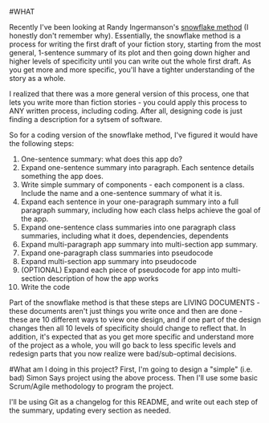 #WHAT

Recently I've been looking at Randy Ingermanson's [snowflake method](https://www.advancedfictionwriting.com/articles/snowflake-method/)
(I honestly don't remember why). Essentially, the snowflake method is a process for writing the first draft of your
fiction story, starting from the most general, 1-sentence summary of its plot and then going down higher and higher
levels of specificity until you can write out the whole first draft. As you get more and more specific,
you'll have a tighter understanding of the story as a whole.

I realized that there was a more general version of this process, one that lets you write more than fiction stories - you could apply this process
to ANY written process, including coding. After all, designing code is just finding a description for a sytsem
of software.

So for a coding version of the snowflake method, I've figured it would have the following steps:
1. One-sentence summary: what does this app do?
2. Expand one-sentence summary into paragraph. Each sentence details something the app does.
3. Write simple summary of components - each component is a class. Include the name and a one-sentence summary of what it is.
4. Expand each sentence in your one-paragraph summary into a full paragraph summary, including how each class
helps achieve the goal of the app.
5. Expand one-sentence class summaries into one paragraph class summaries, including what it does, dependencies, dependents
6. Expand multi-paragraph app summary into multi-section app summary.
7. Expand one-paragraph class summaries into pseudocode
8. Expand multi-section app summary into pseudocode
9. (OPTIONAL) Expand each piece of pseudocode for app into multi-section description of how the app works
10. Write the code

Part of the snowflake method is that these steps are LIVING DOCUMENTS - these documents aren't just things you write
once and then are done - these are 10 different ways to view one design, and if one part of the design changes then
all 10 levels of specificity should change to reflect that. In addition, it's expected that as you get more
specific and understand more of the project as a whole, you will go back to less specific levels and redesign
parts that you now realize were bad/sub-optimal decisions.

#What am I doing in this project?
First, I'm going to design a "simple" (i.e. bad) Simon Says project using the above process. Then I'll use
some basic Scrum/Agile methodology to program the project.

I'll be using Git as a changelog for this README, and write out each step of the summary, updating every section
as needed.